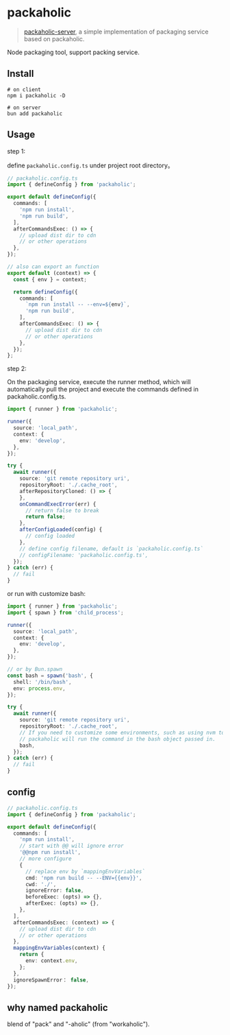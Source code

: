 # packaholic

> [packaholic-server](https://github.com/hiNISAL/packaholic-server), a simple implementation of packaging service based on packaholic.

Node packaging tool, support packing service.

## Install

```shell
# on client
npm i packaholic -D

# on server
bun add packaholic
```

## Usage

step 1:

define `packaholic.config.ts` under project root directory。

```ts
// packaholic.config.ts
import { defineConfig } from 'packaholic';

export default defineConfig({
  commands: [
    'npm run install',
    'npm run build',
  ],
  afterCommandsExec: () => {
    // upload dist dir to cdn
    // or other operations
  },
});

// also can export an function
export default (context) => {
  const { env } = context;

  return defineConfig({
    commands: [
      `npm run install -- --env=${env}`,
      'npm run build',
    ],
    afterCommandsExec: () => {
      // upload dist dir to cdn
      // or other operations
    },
  });
};
```

step 2:

On the packaging service, execute the runner method, which will automatically pull the project and execute the commands defined in packaholic.config.ts.

```ts
import { runner } from 'packaholic';

runner({
  source: 'local_path',
  context: {
    env: 'develop',
  },
});

try {
  await runner({
    source: 'git remote repository uri',
    repositoryRoot: './.cache_root',
    afterRepositoryCloned: () => {
    },
    onCommandExecError(err) {
      // return false to break
      return false;
    },
    afterConfigLoaded(config) {
      // config loaded
    },
    // define config filename, default is `packaholic.config.ts`
    // configFilename: 'packaholic.config.ts',
  });
} catch (err) {
  // fail
}
```

or run with customize bash:

```ts
import { runner } from 'packaholic';
import { spawn } from 'child_process';

runner({
  source: 'local_path',
  context: {
    env: 'develop',
  },
});

// or by Bun.spawn
const bash = spawn('bash', {
  shell: '/bin/bash',
  env: process.env,
});

try {
  await runner({
    source: 'git remote repository uri',
    repositoryRoot: './.cache_root',
    // If you need to customize some environments, such as using nvm to switch node, you can use this method.
    // packaholic will run the command in the bash object passed in.
    bash,
  });
} catch (err) {
  // fail
}
```

## config

```ts
// packaholic.config.ts
import { defineConfig } from 'packaholic';

export default defineConfig({
  commands: [
    'npm run install',
    // start with @@ will ignore error
    '@@npm run install',
    // more configure
    {
      // replace env by `mappingEnvVariables`
      cmd: 'npm run build -- --ENV={{env}}',
      cwd: './',
      ignoreError: false,
      beforeExec: (opts) => {},
      afterExec: (opts) => {},
    },
  ],
  afterCommandsExec: (context) => {
    // upload dist dir to cdn
    // or other operations
  },
  mappingEnvVariables(context) {
    return {
      env: context.env,
    };
  },
  ignoreSpawnError： false,
});
```

## why named packaholic

blend of "pack" and "-aholic" (from "workaholic").
